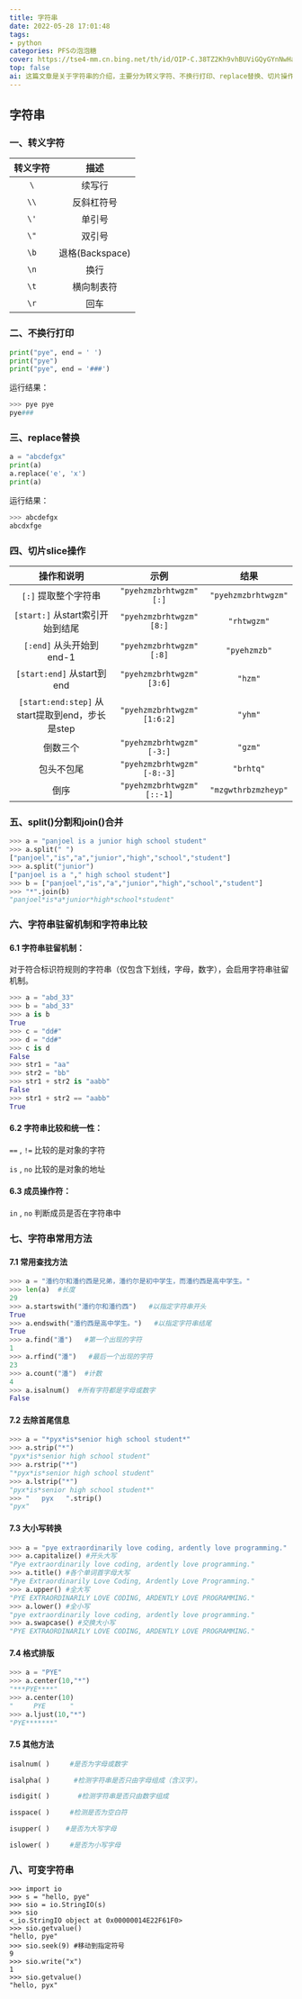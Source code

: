 ```yaml
---
title: 字符串
date: 2022-05-28 17:01:48
tags:
- python
categories: PFSの泡泡糖
cover: https://tse4-mm.cn.bing.net/th/id/OIP-C.38TZ2Kh9vhBUViGQyGYnNwHaER?pid=ImgDet&rs=1
top: false
ai: 这篇文章是关于字符串的介绍，主要分为转义字符、不换行打印、replace替换、切片操作、split和join、字符串驻留机制和比较、成员操作符、字符串常用方法和可变字符串九个部分。文章首先介绍了转义字符的含义和种类，如\n表示换行，\\表示反斜杠等。文章接着介绍了不换行打印的方法，即用print函数的end参数指定结尾符号。文章然后介绍了replace替换的方法，即用replace函数将字符串中的某个子串替换为另一个子串。文章接下来介绍了切片操作的方法，即用方括号和冒号指定字符串中的一段子串，可以指定起始位置、结束位置和步长。文章之后介绍了split和join的方法，即用split函数将字符串按照某个分隔符分割为一个列表，用join函数将一个列表按照某个连接符合并为一个字符串。文章随后介绍了字符串驻留机制和比较的方法，即对于符合标识符规则的字符串，会启用字符串驻留机制，使得相同的字符串对象共享同一块内存地址；用==和!=比较字符串的内容，用is和not比较字符串的地址。文章其后介绍了成员操作符的方法，即用in和not in判断一个子串是否在一个字符串中。文章最后介绍了字符串常用方法和可变字符串
---
```


## 字符串

### 一、转义字符

| 转义字符 |      描述       |
| :------: | :-------------: |
|   `\`    |     续写行      |
|   `\\`   |   反斜杠符号    |
|   `\'`   |     单引号      |
|   `\"`   |     双引号      |
|   `\b`   | 退格(Backspace) |
|   `\n`   |      换行       |
|   `\t`   |   横向制表符    |
|   `\r`   |      回车       |

### 二、不换行打印

```python
print("pye", end = ' ')
print("pye")
print("pye", end = '###')
```

运行结果：

```python
>>> pye pye
pye###
```

### 三、replace替换

```python
a = "abcdefgx"
print(a)
a.replace('e', 'x')
print(a)
```

运行结果：

```python
>>> abcdefgx
abcdxfge
```

### 四、切片slice操作

|                   操作和说明                    |            示例            |        结果         |
| :---------------------------------------------: | :------------------------: | :-----------------: |
|              `[:]` 提取整个字符串               |   `"pyehzmzbrhtwgzm"[:]`   | `"pyehzmzbrhtwgzm"` |
|        `[start:]` 从start索引开始到结尾         |  `"pyehzmzbrhtwgzm"[8:]`   |     `"rhtwgzm"`     |
|            `[:end]` 从头开始到end-1             |  `"pyehzmzbrhtwgzm"[:8]`   |    `"pyehzmzb"`     |
|           `[start:end]` 从start到end            |  `"pyehzmzbrhtwgzm"[3:6]`  |       `"hzm"`       |
| `[start:end:step]` 从start提取到end，步长是step | `"pyehzmzbrhtwgzm"[1:6:2]` |       `"yhm"`       |
|                    倒数三个                     |  `"pyehzmzbrhtwgzm"[-3:]`  |       `"gzm"`       |
|                   包头不包尾                    | `"pyehzmzbrhtwgzm"[-8:-3]` |      `"brhtq"`      |
|                      倒序                       | `"pyehzmzbrhtwgzm"[::-1]`  | `"mzgwthrbzmzheyp"` |

### 五、split()分割和join()合并

```python
>>> a = "panjoel is a junior high school student"
>>> a.split(" ")
["panjoel","is","a","junior","high","school","student"]
>>> a.split("junior")
["panjoel is a "," high school student"]
>>> b = ["panjoel","is","a","junior","high","school","student"]
>>> "*".join(b)
"panjoel*is*a*junior*high*school*student"
```



### 六、字符串驻留机制和字符串比较

#### 6.1 字符串驻留机制：

对于符合标识符规则的字符串（仅包含下划线，字母，数字），会启用字符串驻留机制。

```python
>>> a = "abd_33"
>>> b = "abd_33"
>>> a is b
True
>>> c = "dd#"
>>> d = "dd#"
>>> c is d
False
>>> str1 = "aa"
>>> str2 = "bb"
>>> str1 + str2 is "aabb"
False
>>> str1 + str2 == "aabb"
True
```



#### 6.2 字符串比较和统一性：

`==` , `!=` 比较的是对象的字符

`is` , `no` 比较的是对象的地址

#### 6.3 成员操作符：

`in` , `no` 判断成员是否在字符串中

### 七、字符串常用方法

#### 7.1 常用查找方法

```python
>>> a = "潘约尔和潘约西是兄弟，潘约尔是初中学生，而潘约西是高中学生。"
>>> len(a)  #长度
29
>>> a.startswith("潘约尔和潘约西")   #以指定字符串开头
True
>>> a.endswith("潘约西是高中学生。")   #以指定字符串结尾
True
>>> a.find("潘")   #第一个出现的字符
1
>>> a.rfind("潘")   #最后一个出现的字符
23
>>> a.count("潘")  #计数
4
>>> a.isalnum()  #所有字符都是字母或数字
False
```



#### 7.2 去除首尾信息

```python
>>> a = "*pyx*is*senior high school student*"
>>> a.strip("*")
"pyx*is*senior high school student"
>>> a.rstrip("*")
"*pyx*is*senior high school student"
>>> a.lstrip("*")
"pyx*is*senior high school student*"
>>> "   pyx   ".strip()
"pyx"
```

#### 7.3 大小写转换

```python
>>> a = "pye extraordinarily love coding, ardently love programming."
>>> a.capitalize() #开头大写
"Pye extraordinarily love coding, ardently love programming."
>>> a.title() #各个单词首字母大写
"Pye Extraordinarily Love Coding, Ardently Love Programming."
>>> a.upper() #全大写
"PYE EXTRAORDINARILY LOVE CODING, ARDENTLY LOVE PROGRAMMING."
>>> a.lower() #全小写
"pye extraordinarily love coding, ardently love programming."
>>> a.swapcase() #交换大小写
"PYE EXTRAORDINARILY LOVE CODING, ARDENTLY LOVE PROGRAMMING."
```

#### 7.4 格式排版

```python
>>> a = "PYE"
>>> a.center(10,"*")
"***PYE****"
>>> a.center(10)
"     PYE      "
>>> a.ljust(10,"*")
"PYE*******"
```



#### 7.5 其他方法

```python
isalnum( )     #是否为字母或数字

isalpha( )      #检测字符串是否只由字母组成（含汉字）。

isdigit( )       #检测字符串是否只由数字组成

isspace( )     #检测是否为空白符

isupper( )    #是否为大写字母

islower( )     #是否为小写字母
```

### 八、可变字符串

```
>>> import io
>>> s = "hello, pye"
>>> sio = io.StringIO(s)
>>> sio
<_io.StringIO object at 0x00000014E22F61F0>
>>> sio.getvalue()
"hello, pye"
>>> sio.seek(9) #移动到指定符号
9
>>> sio.write("x")
1
>>> sio.getvalue()
"hello, pyx"
```


